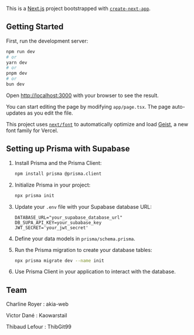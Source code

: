 This is a [Next.js](https://nextjs.org) project bootstrapped with [`create-next-app`](https://nextjs.org/docs/app/api-reference/cli/create-next-app).

## Getting Started

First, run the development server:

```bash
npm run dev
# or
yarn dev
# or
pnpm dev
# or
bun dev
```

Open [http://localhost:3000](http://localhost:3000) with your browser to see the result.

You can start editing the page by modifying `app/page.tsx`. The page auto-updates as you edit the file.

This project uses [`next/font`](https://nextjs.org/docs/app/building-your-application/optimizing/fonts) to automatically optimize and load [Geist](https://vercel.com/font), a new font family for Vercel.

## Setting up Prisma with Supabase

1. Install Prisma and the Prisma Client:
   ```bash
   npm install prisma @prisma.client
   ```

2. Initialize Prisma in your project:
   ```bash
   npx prisma init
   ```

3. Update your `.env` file with your Supabase database URL:
   ```env
   DATABASE_URL="your_supabase_database_url"
   DB_SUPA_API_KEY=your_subabase_key
   JWT_SECRET='your_jwt_secret'
   ```

4. Define your data models in `prisma/schema.prisma`.

5. Run the Prisma migration to create your database tables:
   ```bash
   npx prisma migrate dev --name init
   ```

6. Use Prisma Client in your application to interact with the database.

## Team
Charline Royer : akia-web

Victor Dané : Kaowarstail

Thibaud Lefour : ThibGit99

